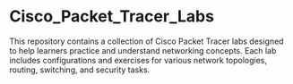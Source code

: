 # Cisco_Packet_Tracer_Labs
This repository contains a collection of Cisco Packet Tracer labs designed to help learners practice and understand networking concepts. Each lab includes configurations and exercises for various network topologies, routing, switching, and security tasks.
